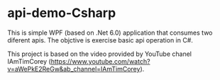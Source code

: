 # api-demo-Csharp

This is simple WPF (based on .Net 6.0) application that consumes two diferent apis. The objctive is exercise basic api operation in C#.

This project is based on the video provided by YouTube chanel IAmTimCorey (https://www.youtube.com/watch?v=aWePkE2ReGw&ab_channel=IAmTimCorey).
